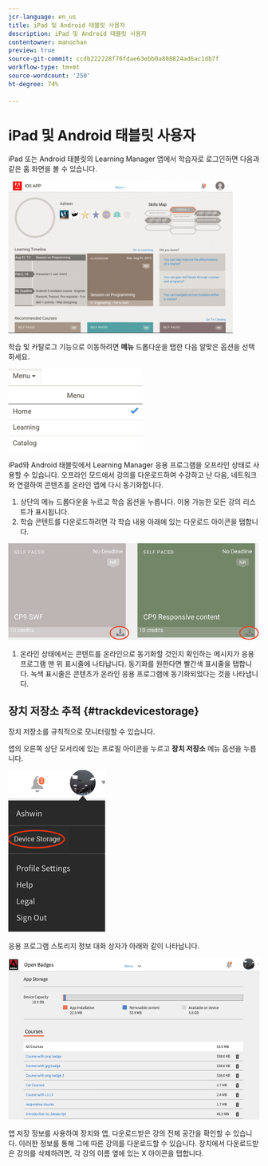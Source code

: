 ```yaml
---
jcr-language: en_us
title: iPad 및 Android 태블릿 사용자
description: iPad 및 Android 태블릿 사용자
contentowner: manochan
preview: true
source-git-commit: ccdb222228f76fdae63ebb0a808824ad6ac1db7f
workflow-type: tm+mt
source-wordcount: '250'
ht-degree: 74%

---
```




# iPad 및 Android 태블릿 사용자

iPad 또는 Android 태블릿의 Learning Manager 앱에서 학습자로 로그인하면 다음과 같은 홈 화면을 볼 수 있습니다.

![](assets/screenshot-2015-08-07-12-24-40-e1439211134842.png)

학습 및 카탈로그 기능으로 이동하려면 **메뉴** 드롭다운을 탭한 다음 알맞은 옵션을 선택하세요.

![](assets/menu-ipad.png)

iPad와 Android 태블릿에서 Learning Manager 응용 프로그램을 오프라인 상태로 사용할 수 있습니다. 오프라인 모드에서 강의를 다운로드하여 수강하고 난 다음, 네트워크와 연결하여 콘텐츠를 온라인 앱에 다시 동기화합니다.

1. 상단의 메뉴 드롭다운을 누르고 학습 옵션을 누릅니다. 이용 가능한 모든 강의 리스트가 표시됩니다.
1. 학습 콘텐트를 다운로드하려면 각 학습 내용 아래에 있는 다운로드 아이콘을 탭합니다.

![](assets/download-ipad.png)

1. 온라인 상태에서는 콘텐트를 온라인으로 동기화할 것인지 확인하는 메시지가 응용 프로그램 맨 위 표시줄에 나타납니다. 동기화를 원한다면 빨간색 표시줄을 탭합니다. 녹색 표시줄은 콘텐츠가 온라인 응용 프로그램에 동기화되었다는 것을 나타냅니다.

## 장치 저장소 추적 {#trackdevicestorage}

장치 저장소를 규칙적으로 모니터링할 수 있습니다.

앱의 오른쪽 상단 모서리에 있는 프로필 아이콘을 누르고 **장치 저장소** 메뉴 옵션을 누릅니다.

![](assets/app-device-storage.png)

응용 프로그램 스토리지 정보 대화 상자가 아래와 같이 나타납니다.

![](assets/app-storage.png)

앱 저장 정보를 사용하여 장치와 앱, 다운로드받은 강의 전체 공간을 확인할 수 있습니다. 이러한 정보를 통해 그에 따른 강의를 다운로드할 수 있습니다. 장치에서 다운로드받은 강의를 삭제하려면, 각 강의 이름 옆에 있는 X 아이콘을 탭합니다.
